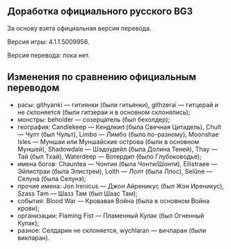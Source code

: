 Доработка официального русского BG3
-----------------------------------

За основу взята официальная версия перевода.

Версия игры: 4.1.1.5009956.

Версия перевода: пока нет.

Изменения по сравнению официальным переводом
--------------------------------------------
* расы: githyanki — гитиянки (были гитьянки), githzerai — гитцерай и не склоняется (были гитзераи и в основном склонялись);
* монстры: beholder — созерцатель (был бехолдер);
* география: Candlekeep — Кендлкип (была Свечная Цитадель), Chult — Чулт (был Чульт), Limbo — Лимбо (было по-разному), Moonshae Isles — Муншаи или Муншайские острова (были в основном Муншей), Shadowdale — Шэдоудейл (была Долина Теней), Thay — Тай (был Тхай), Waterdeep — Вотердип (было Глубоководье);
* имена богов: Chauntea — Чонтия (была Чонти/Шонти), Eilistraee — Эйлистраи (была Элистреи), Lolth — Лолт (была Ллос), Selûne — Селуна (была Селунэ);
* прочие имена: Jon Irenicus — Джон Айреникус (был Жон Иреникус), Szass Tam — Шазз Там (был Шаас Там);
* события: Blood War — Кровавая Война (была в основном Война крови);
* организации: Flaming Fist — Пламенный Кулак (был Огненный Кулак);
* разное: Селдарин не склоняется, wychlaran — вичларан (были викларан).
